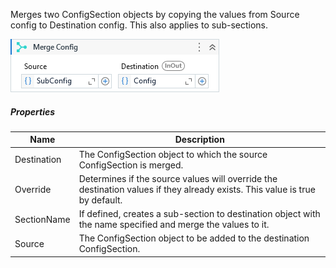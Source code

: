 Merges two ConfigSection objects by copying the values from Source config to Destination config. This also applies to sub-sections.

![](../img/activities/MergeConfig.png)

##### Properties

|Name       |Description                                                                                                                |
|-----------|---------------------------------------------------------------------------------------------------------------------------|
|Destination|The ConfigSection object to which the source ConfigSection is merged.                                                      |
|Override   |Determines if the source values will override the destination values if they already exists. This value is true by default.|
|SectionName|If defined, creates a sub-section to destination object with the name specified and merge the values to it.                |
|Source     |The ConfigSection object to be added to the destination ConfigSection.                                                     |

